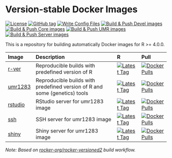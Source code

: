 
<!-- README.md is generated from README.Rmd. Please edit that file -->

# Version-stable Docker Images

<!-- badges: start -->

[![License](https://img.shields.io/github/license/mcanouil/docker-versioned)](LICENSE)
[![GitHub
tag](https://img.shields.io/github/tag/mcanouil/docker-versioned.svg?label=latest%20tag)](https://github.com/mcanouil/docker-versioned)
[![Write Config
Files](https://github.com/mcanouil/docker-versioned/actions/workflows/setup.yml/badge.svg)](https://github.com/mcanouil/docker-versioned/actions/workflows/setup.yml)
[![Build & Push Devel
images](https://github.com/mcanouil/docker-versioned/actions/workflows/devel.yml/badge.svg)](https://github.com/mcanouil/docker-versioned/actions/workflows/devel.yml)  
[![Build & Push Core
images](https://github.com/mcanouil/docker-versioned/actions/workflows/core.yml/badge.svg)](https://github.com/mcanouil/docker-versioned/actions/workflows/core.yml)
[![Build & Push UMR
images](https://github.com/mcanouil/docker-versioned/actions/workflows/umr.yml/badge.svg)](https://github.com/mcanouil/docker-versioned/actions/workflows/umr.yml)
[![Build & Push Server
images](https://github.com/mcanouil/docker-versioned/actions/workflows/server.yml/badge.svg)](https://github.com/mcanouil/docker-versioned/actions/workflows/server.yml)
<!-- badges: end -->

This is a repository for building automatically Docker images for R \>=
4.0.0.

| Image                                                | Description                                                                | R                                                                                                                                         | Pull                                                                                                               |
|:-----------------------------------------------------|:---------------------------------------------------------------------------|:------------------------------------------------------------------------------------------------------------------------------------------|:-------------------------------------------------------------------------------------------------------------------|
| [r-ver](https://hub.docker.com/r/mcanouil/r-ver)     | Reproducible builds with predefined version of R                           | [![Latest Tag](https://img.shields.io/docker/v/mcanouil/r-ver.svg?sort=semver&label=latest)](https://hub.docker.com/r/mcanouil/r-ver)     | [![Docker Pulls](https://img.shields.io/docker/pulls/mcanouil/r-ver)](https://hub.docker.com/r/mcanouil/r-ver)     |
| [umr1283](https://hub.docker.com/r/mcanouil/umr1283) | Reproducible builds with predefined version of R and some (genetics) tools | [![Latest Tag](https://img.shields.io/docker/v/mcanouil/umr1283.svg?sort=semver&label=latest)](https://hub.docker.com/r/mcanouil/umr1283) | [![Docker Pulls](https://img.shields.io/docker/pulls/mcanouil/umr1283)](https://hub.docker.com/r/mcanouil/umr1283) |
| [rstudio](https://hub.docker.com/r/mcanouil/rstudio) | RStudio server for umr1283 image                                           | [![Latest Tag](https://img.shields.io/docker/v/mcanouil/rstudio.svg?sort=semver&label=latest)](https://hub.docker.com/r/mcanouil/rstudio) | [![Docker Pulls](https://img.shields.io/docker/pulls/mcanouil/rstudio)](https://hub.docker.com/r/mcanouil/rstudio) |
| [ssh](https://hub.docker.com/r/mcanouil/ssh)         | SSH server for umr1283 image                                               | [![Latest Tag](https://img.shields.io/docker/v/mcanouil/ssh.svg?sort=semver&label=latest)](https://hub.docker.com/r/mcanouil/ssh)         | [![Docker Pulls](https://img.shields.io/docker/pulls/mcanouil/ssh)](https://hub.docker.com/r/mcanouil/ssh)         |
| [shiny](https://hub.docker.com/r/mcanouil/shiny)     | Shiny server for umr1283 image                                             | [![Latest Tag](https://img.shields.io/docker/v/mcanouil/shiny.svg?sort=semver&label=latest)](https://hub.docker.com/r/mcanouil/shiny)     | [![Docker Pulls](https://img.shields.io/docker/pulls/mcanouil/shiny)](https://hub.docker.com/r/mcanouil/shiny)     |

*Note: Based on
[rocker-org/rocker-versioned2](https://github.com/rocker-org/rocker-versioned2)
build workflow.*
